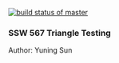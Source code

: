 [![build status of master](https://travis-ci.org/synsyh/GitHubApi567YS.svg?branch=master)](https://travis-ci.org/synsyh/GitHubApi567YS)
### **SSW 567 Triangle Testing**
Author: Yuning Sun
